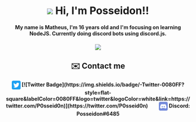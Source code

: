 

<h1 align="center"><img src="https://media.giphy.com/media/hvRJCLFzcasrR4ia7z/giphy.gif" width="32px"> Hi, I'm Posseidon!!</h1>

<h4 align="center" >My name is Matheus, I'm 16 years old and I'm focusing on learning NodeJS. Currently doing discord bots using discord.js.</h4>

<p align="center">  
  <a href="https://github.com/anuraghazra/github-readme-stats">
    <img align="center" src="https://github-readme-stats.vercel.app/api/top-langs/?username=Posseidon0110&layout=compact" />
  </a>
</p>

<h2 align="center" >✉️ Contact me</h2>
<h4 align="center" > 
  <img align="center" width="24px" src="Twitter_Icon.svg"> [![Twitter Badge](https://img.shields.io/badge/-Twitter-0080FF?style=flat-square&labelColor=0080FF&logo=twitter&logoColor=white&link=https://twitter.com/P0sseid0n)](https://twitter.com/P0sseid0n)
  <span>&nbsp;&nbsp;&nbsp;&nbsp;&nbsp;&nbsp;&nbsp;</span>
  <img align="center" width="24px" src="Discord_Icon.svg"> <b>Discord</b>: Posseidon#6485
</h4>
